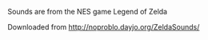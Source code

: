 Sounds are from the NES game Legend of Zelda

Downloaded from http://noproblo.dayjo.org/ZeldaSounds/

